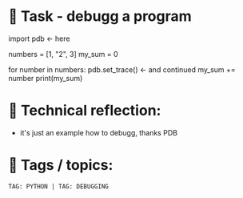 # 📝 Task - debugg a program

import pdb              <- here

numbers = [1, "2", 3]
my_sum = 0

for number in numbers:
    pdb.set_trace()   <- and continued
    my_sum += number
    print(my_sum)

# 💭 Technical reflection: 
- it's just an example how to debugg, thanks PDB

# 🔖 Tags / topics:
`TAG: PYTHON | TAG: DEBUGGING`  


